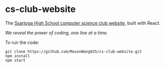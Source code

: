 # cs-club-website

The <a href="https://shscsclub.com">Ssartoga High School computer science club website</a>, built with React.

<i>We reveal the power of coding, one line at a time.</i>

To run the code:
```
git clone https://github.com/MasonWang025/cs-club-website.git
npm install
npm start
```
